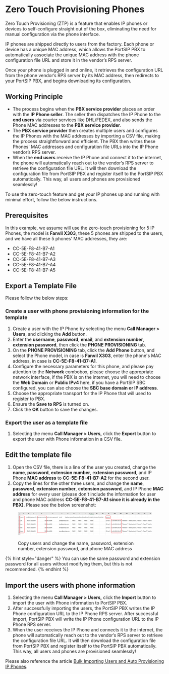 # Zero Touch Provisioning Phones

Zero Touch Provisioning (ZTP) is a feature that enables IP phones or devices to self-configure straight out of the box, eliminating the need for manual configuration via the phone interface.

IP phones are shipped directly to users from the factory. Each phone or device has a unique MAC address, which allows the PortSIP PBX to automatically associate the unique MAC address with the phone configuration file URL and store it in the vendor’s RPS server.

Once your phone is plugged in and online, it retrieves the configuration URL from the phone vendor’s RPS server by its MAC address, then redirects to your PortSIP PBX, and begins downloading its configuration.

## Working Principle

* The process begins when the **PBX service provider** places an order with the I**P Phone seller**. The seller then dispatches the IP Phone to the **end users** via courier services like DHL/FEDEX, and also sends the Phone MAC addresses to the **PBX service provider**.
* The **PBX service provider** then creates multiple users and configures the IP Phones with the MAC addresses by importing a CSV file, making the process straightforward and efficient. The PBX then writes these Phones' MAC addresses and configuration file URLs into the IP Phone vendor’s RPS server.
* When the **end users** receive the IP Phone and connect it to the internet, the phone will automatically reach out to the vendor’s RPS server to retrieve the configuration file URL. It will then download the configuration file from PortSIP PBX and register itself to the PortSIP PBX automatically. This way, all users and phones are provisioned seamlessly!

To use the zero-touch feature and get your IP phones up and running with minimal effort, follow the below instructions.

## Prerequisites

In this example, we assume will use the zero-touch provisioning for 5 IP Phones, the model is **Fanvil X303**, these 5 phones are shipped to the users, and we have all these 5 phones' MAC addresses, they are:

* CC-5E-F8-41-B7-A1
* CC-5E-F8-41-B7-A2
* CC-5E-F8-41-B7-A3
* CC-5E-F8-41-B7-A4
* CC-5E-F8-41-B7-A5

## Export a Template File

Please follow the below steps:

### Create a user with phone provisioning information for the template

1. Create a user with the IP Phone by selecting the menu **Call Manager > Users**, and clicking the **Add** button.&#x20;
2. Enter the **username**, **password**, **email**, and **extension number**, **extension password**, then click the **PHONE PROVISIONING** tab.
3. On the **PHONE PROVISIONING** tab, click the **Add Phone** button, and select the Phone model, in case is **Fanvil X303**, enter the phone's MAC address, in case is **CC-5E-F8-41-B7-A1**.
4. Configure the necessary parameters for this phone, and please pay attention to the **Network** combobox, please choose the appropriate network interface, if the PBX is on the internet, you will need to choose the **Web Domain** or **Public IPv4** here, if you have a PortSIP SBC configured, you can also choose the **SBC base domain or IP address**.
5. Choose the appropriate transport for the IP Phone that will used to register to PBX.
6. Ensure the **Save to RPS** is turned on.
7. Click the **OK** button to save the changes.

### Export the user as a template file

1. Selecting the menu **Call Manager > Users,** click the **Export** button to export the user with Phone information in a CSV file.

## Edit the template file

1. Open the CSV file, there is a line of the user you created, change the **name**, **password**, **extension number**, e**xtension password**, and IP Phone **MAC address** to **CC-5E-F8-41-B7-A2** for the second user.
2. Copy the lines for the other three users, and change the **name**, **password**, **extension number**, e**xtension password**, and IP Phone **MAC address** for every user (please don't include the information for user and phone MAC address **CC-5E-F8-41-B7-A1 since it is already in the PBX)**.  Please see the below screenshot:

<figure><img src="../../.gitbook/assets/zoro-touch-user.png" alt=""><figcaption><p>Copy users and change the name, password, extension number, extension password, and phone MAC address</p></figcaption></figure>

{% hint style="danger" %}
You can use the same password and extension password for all users without modifying them, but this is not recommended.
{% endhint %}

## Import the users with phone information

1. Selecting the menu **Call Manager > Users,** click the **Import** button to import the user with Phone information to PortSIP PBX.
2. After successfully importing the users, the PortSIP PBX writes the IP Phone configuration URL to the IP Phone RPS server. After successful import, PortSIP PBX will write the IP Phone configuration URL to the IP Phone RPS server.
3. When the user receives the IP Phone and connects it to the internet, the phone will automatically reach out to the vendor’s RPS server to retrieve the configuration file URL. It will then download the configuration file from PortSIP PBX and register itself to the PortSIP PBX automatically. This way, all users and phones are provisioned seamlessly!

Please also reference the article [Bulk Importing Users and Auto Provisioning IP Phones](bulk-importing-users-and-auto-provisioning-ip-phones.md).

